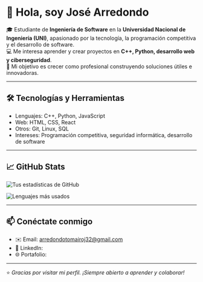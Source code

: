 # 👋 Hola, soy José Arredondo

🎓 Estudiante de **Ingeniería de Software** en la **Universidad Nacional de Ingeniería (UNI)**, apasionado por la tecnología, la programación competitiva y el desarrollo de software.  
💻 Me interesa aprender y crear proyectos en **C++, Python, desarrollo web y ciberseguridad**.  
🚀 Mi objetivo es crecer como profesional construyendo soluciones útiles e innovadoras.

---

## 🛠️ Tecnologías y Herramientas
- Lenguajes: C++, Python, JavaScript  
- Web: HTML, CSS, React  
- Otros: Git, Linux, SQL  
- Intereses: Programación competitiva, seguridad informática, desarrollo de software

---

## 📈 GitHub Stats
![Tus estadísticas de GitHub](https://github-readme-stats.vercel.app/api?username=TU-USUARIO&show_icons=true&theme=tokyonight)

![Lenguajes más usados](https://github-readme-stats.vercel.app/api/top-langs/?username=TU-USUARIO&layout=compact&theme=tokyonight)

---

## 📫 Conéctate conmigo
- ✉️ Email: arredondotomairoj32@gmail.com
- 💼 LinkedIn: 
- 🌐 Portafolio: 

---

⭐ *Gracias por visitar mi perfil. ¡Siempre abierto a aprender y colaborar!*  



